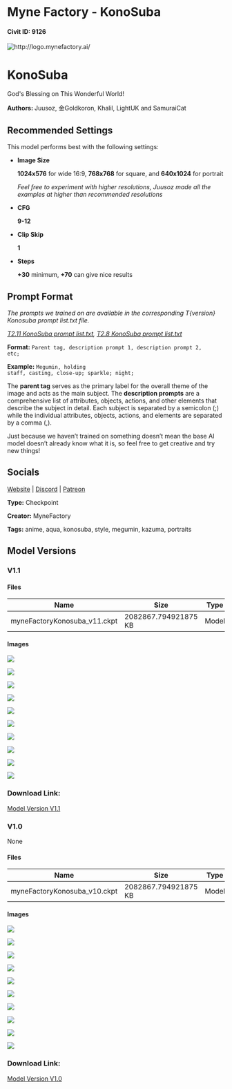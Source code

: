 # Myne Factory - KonoSuba

#### Civit ID: 9126

<img src="http://logo.mynefactory.ai/" alt="http://logo.mynefactory.ai/" /><h1>KonoSuba</h1><p>God's Blessing on This Wonderful World!</p><p><strong>Authors: </strong>Juusoz, 金Goldkoron, Khalil, LightUK and SamuraiCat</p><p></p><h2><strong>Recommended Settings</strong></h2><p>This model performs best with the following settings:</p><ul><li><p><strong>Image Size</strong></p><p><strong>1024x576</strong> for wide 16:9, <strong>768x768</strong> for square, and <strong>640x1024</strong> for portrait</p><p><em>Feel free to experiment with higher resolutions, Juusoz made all the examples at higher than recommended resolutions</em></p></li><li><p><strong>CFG</strong></p><p><strong>9-12</strong></p></li><li><p><strong>Clip Skip</strong></p><p><strong>1</strong></p></li><li><p><strong>Steps</strong></p><p><strong>+30</strong> minimum, <strong>+70</strong> can give nice results</p></li></ul><p></p><h2><strong>Prompt Format</strong></h2><p><em>The prompts we trained on are available in the corresponding T{version} Konosuba prompt list.txt file.</em></p><p><a target="_blank" rel="ugc" href="https://huggingface.co/MyneFactory/MF-KonoSuba/blob/main/Training%20data/T2.11%20KonoSuba%20prompt%20list.txt"><em>T2.11 KonoSuba prompt list.txt</em></a><em>, </em><a target="_blank" rel="ugc" href="https://huggingface.co/MyneFactory/MF-KonoSuba/blob/main/Training%20data/T2.8%20KonoSuba%20prompt%20list.txt"><em>T2.8 KonoSuba prompt list.txt</em></a></p><p><strong>Format:</strong> <code>Parent tag, description prompt 1, description prompt 2, etc;</code></p><p><strong>Example:</strong> <code>Megumin, holding staff, casting, close-up; sparkle; night;</code></p><p>The <strong>parent tag</strong> serves as the primary label for the overall theme of the image and acts as the main subject. The <strong>description prompts</strong> are a comprehensive list of attributes, objects, actions, and other elements that describe the subject in detail. Each subject is separated by a semicolon (;) while the individual attributes, objects, actions, and elements are separated by a comma (,).</p><p>Just because we haven’t trained on something doesn’t mean the base AI model doesn’t already know what it is, so feel free to get creative and try new things!</p><p></p><h2><strong>Socials</strong></h2><p><a target="_blank" rel="ugc" href="https://mynefactory.ai">Website</a> | <a target="_blank" rel="ugc" href="https://discord.gg/GdJBzaTSCF">Discord</a> | <a target="_blank" rel="ugc" href="https://www.patreon.com/user?u=36154428">Patreon</a></p>

**Type:** Checkpoint

**Creator:** MyneFactory

**Tags:** anime, aqua, konosuba, style, megumin, kazuma, portraits

## Model Versions

### V1.1

<p></p>

#### Files

| Name | Size | Type | Format | Download Url | AutoV1 | AutoV2 | SHA256 | CRC32 | BLAKE3 |
| --- | --- | --- | --- | --- | --- | --- | --- | --- | --- |
| myneFactoryKonosuba_v11.ckpt | 2082867.794921875 KB | Model | PickleTensor | https://civitai.com/api/download/models/10787 | - | - | - | - | - |

#### Images

<p><img src="https://image.civitai.com/xG1nkqKTMzGDvpLrqFT7WA/094e7e12-63d3-47a3-ee2a-6f83ee4c7600/width=450/104365.jpeg" /></p>

<p><img src="https://image.civitai.com/xG1nkqKTMzGDvpLrqFT7WA/f17a7a87-6dc3-4b26-5e97-9fdbb3ad3300/width=450/104363.jpeg" /></p>

<p><img src="https://image.civitai.com/xG1nkqKTMzGDvpLrqFT7WA/7566b43f-44ca-4003-e5de-a4cdd4897800/width=450/104372.jpeg" /></p>

<p><img src="https://image.civitai.com/xG1nkqKTMzGDvpLrqFT7WA/31122d99-fbe7-4d5f-7737-7ae3c7a9f800/width=450/104376.jpeg" /></p>

<p><img src="https://image.civitai.com/xG1nkqKTMzGDvpLrqFT7WA/6f5c2f4b-7ef9-49f6-4f5c-a64fb241e900/width=450/104375.jpeg" /></p>

<p><img src="https://image.civitai.com/xG1nkqKTMzGDvpLrqFT7WA/0cbb459d-2659-4693-b264-48260cc9dd00/width=450/104374.jpeg" /></p>

<p><img src="https://image.civitai.com/xG1nkqKTMzGDvpLrqFT7WA/c1c97168-c9ab-4d52-9eba-2e1729d32000/width=450/104373.jpeg" /></p>

<p><img src="https://image.civitai.com/xG1nkqKTMzGDvpLrqFT7WA/d47ff732-951b-4c74-c467-496119179c00/width=450/104371.jpeg" /></p>

<p><img src="https://image.civitai.com/xG1nkqKTMzGDvpLrqFT7WA/01e69700-939f-4872-5031-99ac5d0c1f00/width=450/104370.jpeg" /></p>

<p><img src="https://image.civitai.com/xG1nkqKTMzGDvpLrqFT7WA/60f9138f-db0b-4d3c-13c2-dc48d7587200/width=450/104369.jpeg" /></p>

### Download Link:

[Model Version V1.1](https://civitai.com/api/download/models/10787)

### V1.0

None

#### Files

| Name | Size | Type | Format | Download Url | AutoV1 | AutoV2 | SHA256 | CRC32 | BLAKE3 |
| --- | --- | --- | --- | --- | --- | --- | --- | --- | --- |
| myneFactoryKonosuba_v10.ckpt | 2082867.794921875 KB | Model | PickleTensor | https://civitai.com/api/download/models/10788 | - | - | - | - | - |

#### Images

<p><img src="https://image.civitai.com/xG1nkqKTMzGDvpLrqFT7WA/67c0afad-f333-408f-f9ac-ffed8c98a300/width=450/104389.jpeg" /></p>

<p><img src="https://image.civitai.com/xG1nkqKTMzGDvpLrqFT7WA/3bd0a2f3-bc31-4454-cb89-edbf34683300/width=450/104388.jpeg" /></p>

<p><img src="https://image.civitai.com/xG1nkqKTMzGDvpLrqFT7WA/8e67a37c-dba2-4adc-de79-999c7dd6eb00/width=450/104387.jpeg" /></p>

<p><img src="https://image.civitai.com/xG1nkqKTMzGDvpLrqFT7WA/71f1ef6b-bc86-4aa6-7df4-834b90758000/width=450/104386.jpeg" /></p>

<p><img src="https://image.civitai.com/xG1nkqKTMzGDvpLrqFT7WA/bc84e8f8-b2f5-4aae-bd2b-839f8ceb4400/width=450/104385.jpeg" /></p>

<p><img src="https://image.civitai.com/xG1nkqKTMzGDvpLrqFT7WA/48e1b447-8a6b-4eee-1951-17a915f85800/width=450/104384.jpeg" /></p>

<p><img src="https://image.civitai.com/xG1nkqKTMzGDvpLrqFT7WA/6da6db6b-6118-4f6a-fa09-1223e46f9d00/width=450/104383.jpeg" /></p>

<p><img src="https://image.civitai.com/xG1nkqKTMzGDvpLrqFT7WA/a189ccfa-a4b1-40a0-23b1-462381496400/width=450/104382.jpeg" /></p>

<p><img src="https://image.civitai.com/xG1nkqKTMzGDvpLrqFT7WA/246ffd2c-13ee-412b-1e9a-c24c17788c00/width=450/104381.jpeg" /></p>

<p><img src="https://image.civitai.com/xG1nkqKTMzGDvpLrqFT7WA/aebea3ff-45c0-4bd9-a3ba-7a02b826c000/width=450/104380.jpeg" /></p>

### Download Link:

[Model Version V1.0](https://civitai.com/api/download/models/10788)

